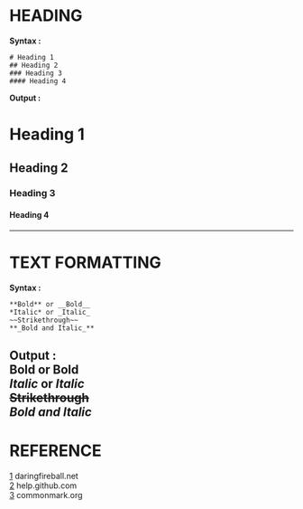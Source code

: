 # HEADING 
**Syntax :**  
```
# Heading 1  
## Heading 2  
### Heading 3  
#### Heading 4  
```
**Output :**    
# Heading 1  
## Heading 2  
### Heading 3  
#### Heading 4  
---
# TEXT FORMATTING
**Syntax :**  
```
**Bold** or __Bold__  
*Italic* or _Italic_  
~~Strikethrough~~   
**_Bold and Italic_**
```
**Output :**    
**Bold** or __Bold__  
*Italic* or _Italic_  
~~Strikethrough~~  
**_Bold and Italic_**
---
# REFERENCE
[1](https://daringfireball.net/projects/markdown/syntax) daringfireball.net  
[2](https://help.github.com/articles/basic-writing-and-formatting-syntax/) help.github.com  
[3](http://commonmark.org/help/) commonmark.org  
